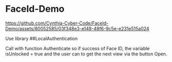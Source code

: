 # FaceId-Demo
https://github.com/Cynthia-Cyber-Code/FaceId-Demo/assets/80052585/03f348e3-e148-48f6-9c5e-e231e515a024

Use library ##LocalAuthentication

Call with function Authenticate so if success of Face ID, the variable isUnlocked = true and the user can to get the next view via the button Open.





